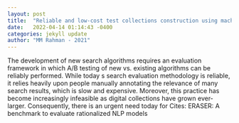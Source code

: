 ```yaml
---
layout: post
title:  "Reliable and low-cost test collections construction using machine learning"
date:   2022-04-14 01:14:43 -0400
categories: jekyll update
author: "MM Rahman - 2021"
---
```

The development of new search algorithms requires an evaluation framework in which A/B testing of new vs. existing algorithms can be reliably performed. While today s search evaluation methodology is reliable, it relies heavily upon people manually annotating the relevance of many search results, which is slow and expensive. Moreover, this practice has become increasingly infeasible as digital collections have grown ever-larger. Consequently, there is an urgent need today for Cites: ERASER: A benchmark to evaluate rationalized NLP models